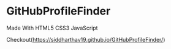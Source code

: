 # GitHubProfileFinder

Made With HTML5 CSS3 JavaScript

Checkout(https://siddharthav19.github.io/GitHubProfileFinder/)
